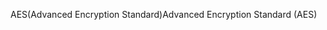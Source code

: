 <span data-ttu-id="7d15d-101">AES(Advanced Encryption Standard)</span><span class="sxs-lookup"><span data-stu-id="7d15d-101">Advanced Encryption Standard (AES)</span></span>